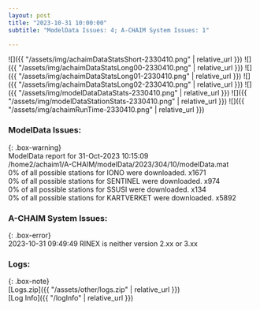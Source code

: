 ```yaml
---
layout: post
title: "2023-10-31 10:00:00"
subtitle: "ModelData Issues: 4; A-CHAIM System Issues: 1"

---
```


![]({{ "/assets/img/achaimDataStatsShort-2330410.png" | relative_url }})
![]({{ "/assets/img/achaimDataStatsLong00-2330410.png" | relative_url }})
![]({{ "/assets/img/achaimDataStatsLong01-2330410.png" | relative_url }})
![]({{ "/assets/img/achaimDataStatsLong02-2330410.png" | relative_url }})
![]({{ "/assets/img/modelDataDataStats-2330410.png" | relative_url }})
![]({{ "/assets/img/modelDataStationStats-2330410.png" | relative_url }})
![]({{ "/assets/img/achaimRunTime-2330410.png" | relative_url }})


### ModelData Issues:  
  
{: .box-warning}  
 ModelData report for 31-Oct-2023 10:15:09   
 /home2/achaim1/A-CHAIM/modelData/2023/304/10/modelData.mat   
 0% of all possible stations for IONO were downloaded. x1671   
 0% of all possible stations for SENTINEL were downloaded. x974   
 0% of all possible stations for SSUSI were downloaded. x134   
 0% of all possible stations for KARTVERKET were downloaded. x5892   
  
### A-CHAIM System Issues:  
  
{: .box-error}  
2023-10-31 09:49:49 RINEX is neither version 2.xx or 3.xx  

### Logs:  
  
{: .box-note}  
[Logs.zip]({{ "/assets/other/logs.zip" | relative_url }})  
[Log Info]({{ "/logInfo" | relative_url }})  

